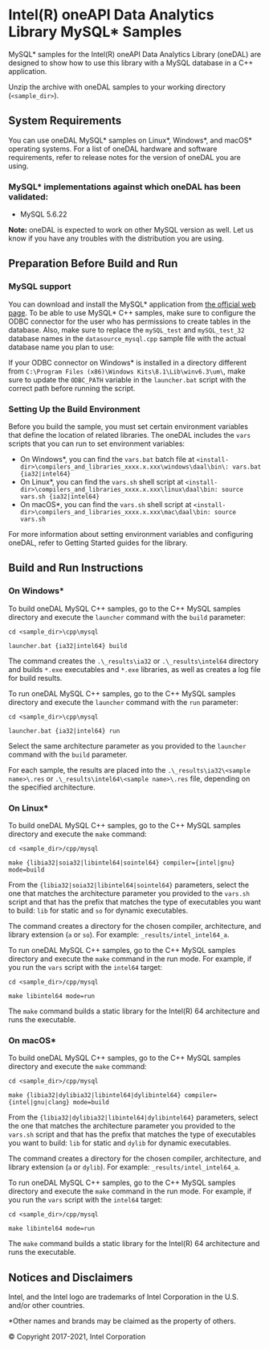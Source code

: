 # Intel(R) oneAPI Data Analytics Library MySQL\* Samples

MySQL\* samples for the Intel(R) oneAPI Data Analytics Library (oneDAL) are designed to show how to use this library with a MySQL database in a C++ application.

Unzip the archive with oneDAL samples to your working directory (`<sample_dir>`).

## System Requirements
You can use oneDAL MySQL\* samples on Linux\*, Windows\*, and macOS\* operating systems. For a list of oneDAL hardware and software requirements, refer to release notes for the version of oneDAL you are using.

### MySQL\* implementations against which oneDAL has been validated:
- MySQL 5.6.22

**Note:** oneDAL is expected to work on other MySQL version as well. Let us know if you have any troubles with the distribution you are using.

## Preparation Before Build and Run
### MySQL support
You can download and install the MySQL\* application from [the official web page][mysql]. To be able to use MySQL\* C++  samples, make sure to configure the ODBC connector for the user who has permissions to create tables in the database. Also, make sure to replace the `mySQL_test` and `mySQL_test_32` database names in the `datasource_mysql.cpp` sample file with the actual database name you plan to use:

If your ODBC connector on Windows\* is installed in a directory different from `C:\Program Files (x86)\Windows Kits\8.1\Lib\winv6.3\um\`, make sure to update the `ODBC_PATH` variable in the `launcher.bat` script with the correct path before running the script.

### Setting Up the Build Environment
Before you build the sample, you must set certain environment variables that define the location of related libraries. The oneDAL includes the `vars` scripts that you can run to set environment variables:

- On Windows\*, you can find the `vars.bat` batch file at `<install-dir>\compilers_and_libraries_xxxx.x.xxx\windows\daal\bin\:
vars.bat {ia32|intel64}`
- On Linux\*, you can find the `vars.sh` shell script at `<install-dir>\compilers_and_libraries_xxxx.x.xxx\linux\daal\bin:
source vars.sh {ia32|intel64}`
- On macOS\*, you can find the `vars.sh` shell script at `<install-dir>\compilers_and_libraries_xxxx.x.xxx\mac\daal\bin:
source vars.sh`

For more information about setting environment variables and configuring oneDAL, refer to Getting Started guides for the library.

## Build and Run Instructions
### On Windows\*
To build oneDAL MySQL C++ samples, go to the C++ MySQL samples directory and execute the `launcher` command with the `build` parameter:

```
cd <sample_dir>\cpp\mysql

launcher.bat {ia32|intel64} build
```

The command creates the `.\_results\ia32` or `.\_results\intel64` directory and builds `*.exe` executables and `*.exe` libraries, as well as creates a log file for build results.

To run oneDAL MySQL C++ samples, go to the C++ MySQL samples directory and execute the `launcher` command with the `run` parameter:

```
cd <sample_dir>\cpp\mysql

launcher.bat {ia32|intel64} run
```

Select the same architecture parameter as you provided to the `launcher` command with the `build` parameter.

For each sample, the results are placed into the `.\_results\ia32\<sample name>\.res` or `.\_results\intel64\<sample name>\.res` file, depending on the specified architecture.

### On Linux\*
To build oneDAL MySQL C++ samples, go to the C++ MySQL samples directory and execute the `make` command:

```
cd <sample_dir>/cpp/mysql

make {libia32|soia32|libintel64|sointel64} compiler={intel|gnu} mode=build
```

From the `{libia32|soia32|libintel64|sointel64}` parameters, select the one that matches the architecture parameter you provided to the `vars.sh` script and that has the prefix that matches the type of executables you want to build: `lib` for static and `so` for dynamic executables.

The command creates a directory for the chosen compiler, architecture, and library extension (`a` or `so`). For example: `_results/intel_intel64_a`.

To run oneDAL MySQL C++ samples, go to the C++ MySQL samples directory and execute the `make` command in the run mode. For example, if you run the `vars` script with the `intel64` target:

```
cd <sample_dir>/cpp/mysql

make libintel64 mode=run
```

The `make` command builds a static library for the Intel(R) 64 architecture and runs the executable.

### On macOS\*
To build oneDAL MySQL C++ samples, go to the C++ MySQL samples directory and execute the `make` command:

```
cd <sample_dir>/cpp/mysql

make {libia32|dylibia32|libintel64|dylibintel64} compiler={intel|gnu|clang} mode=build
```

From the `{libia32|dylibia32|libintel64|dylibintel64}` parameters, select the one that matches the architecture parameter you provided to the `vars.sh` script and that has the prefix that matches the type of executables you want to build: `lib` for static and `dylib` for dynamic executables.

The command creates a directory for the chosen compiler, architecture, and library extension (`a` or `dylib`). For example: `_results/intel_intel64_a`.

To run oneDAL MySQL C++ samples, go to the C++ MySQL samples directory and execute the `make` command in the run mode. For example, if you run the `vars` script with the `intel64` target:

```
cd <sample_dir>/cpp/mysql

make libintel64 mode=run
```

The `make` command builds a static library for the Intel(R) 64 architecture and runs the executable.

## Notices and Disclaimers
Intel, and the Intel logo are trademarks of Intel Corporation in the U.S. and/or other countries.

\*Other names and brands may be claimed as the property of others.

&copy; Copyright 2017-2021, Intel Corporation

<!-- Links -->
[mysql]: http://dev.mysql.com/downloads/
